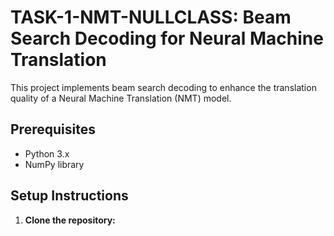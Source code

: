 # TASK-1-NMT-NULLCLASS: Beam Search Decoding for Neural Machine Translation

This project implements beam search decoding to enhance the translation quality of a Neural Machine Translation (NMT) model.

## Prerequisites

- Python 3.x
- NumPy library

## Setup Instructions

1. **Clone the repository:**

   ```bash
   
